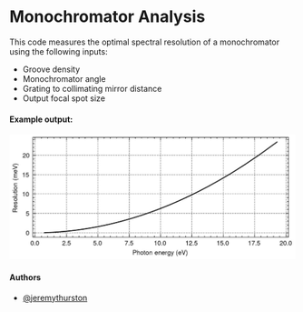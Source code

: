 # Monochromator Analysis

This code measures the optimal spectral resolution of a monochromator using the following inputs:
* Groove density
* Monochromator angle
* Grating to collimating mirror distance
* Output focal spot size

#### Example output:

![resolution](figure.jpg?raw=true "Example resolution")

#### Authors

- [@jeremythurston](https://github.com/jeremythurston/)
